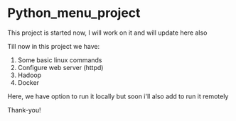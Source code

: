 # Python_menu_project
This project is started now, I will work on it and will update here also

Till now in this project we have:
1. Some basic linux commands 
2. Configure web server (httpd)
3. Hadoop 
4. Docker 

Here, we have option to run it locally but soon i'll also add to run it remotely

Thank-you!
